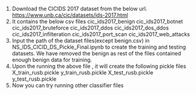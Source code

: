 1. Download the CICIDS 2017 dataset from the below url.
   https://www.unb.ca/cic/datasets/ids-2017.html
2. It contains the below csv files 
   cic_ids2017_benign
   cic_ids2017_botnet
   cic_ids2017_bruteforce
   cic_ids2017_ddos
   cic_ids2017_dos_ddos
   cic_ids2017_infilteration
   cic_ids2017_port_scan
   cic_ids2017_web_attacks
3. Input the path of the dataset files(except benign.csv) in NS_IDS_CICID_DS_Pickle_Final.ipynb to create the training and testing datasets.
   We have removed the benign as rest of the files contained enough benign data for training. 
5. Upon the running the above file , it will create the following pickle files 
			X_train_rusb.pickle
			y_train_rusb.pickle
			X_test_rusb.pickle
			y_test_rusb.pickle
6. Now you can try running other classifier files